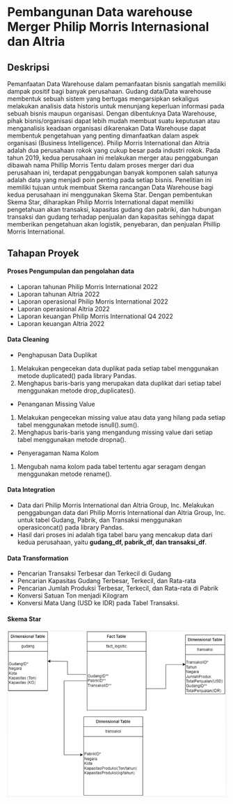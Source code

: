 # Pembangunan Data warehouse Merger Philip Morris Internasional dan Altria 

## Deskripsi

Pemanfaatan Data Warehouse dalam pemanfaatan bisnis sangatlah memiliki dampak positif bagi banyak perusahaan. Gudang
data/Data warehouse membentuk sebuah sistem yang bertugas mengarsipkan sekaligus melakukan analisis data historis untuk
menunjang keperluan informasi pada sebuah bisnis maupun organisasi. Dengan dibentuknya Data Warehouse, pihak bisnis/organisasi
dapat lebih mudah membuat suatu keputusan atau menganalisis keadaan organisasi dikarenakan Data Warehouse dapat membentuk
pengetahuan yang penting dimanfaatkan dalam aspek organisasi (Business Intelligence). Philip Morris International dan Altria adalah
dua perusahaan rokok yang cukup besar pada industri rokok. Pada tahun 2019, kedua perusahaan ini melakukan merger atau
penggabungan dibawah nama Phillip Morris Tentu dalam proses merger dari dua perusahaan ini, terdapat penggabungan banyak
komponen salah satunya adalah data yang menjadi poin penting pada setiap bisnis. Penelitian ini memiliki tujuan untuk membuat
Skema rancangan Data Warehouse bagi kedua perusahaan ini menggunakan Skema Star. Dengan pembentukan Skema Star,
diharapkan Philip Morris International dapat memiliki pengetahuan akan transaksi, kapasitas gudang dan pabriki, dan hubungan
transaksi dan gudang terhadap penjualan dan kapasitas sehingga dapat memberikan pengetahuan akan logistik, penyebaran, dan
penjualan Phillip Morris International.
## Tahapan Proyek

#### Proses Pengumpulan dan pengolahan data
- Laporan tahunan Philip Morris International 2022
- Laporan tahunan Altria 2022
- Laporan operasional Philip Morris International 2022
- Laporan operasional Altria 2022
- Laporan keuangan Philip Morris International Q4 2022
- Laporan keuangan Altria 2022

#### Data Cleaning
- Penghapusan Data Duplikat
1. Melakukan pengecekan data duplikat pada setiap tabel menggunakan metode duplicated() pada library Pandas.
2. Menghapus baris-baris yang merupakan data duplikat dari setiap tabel menggunakan metode drop_duplicates().

- Penanganan Missing Value
1. Melakukan pengecekan missing value atau data yang hilang pada setiap tabel menggunakan metode isnull().sum().
2. Menghapus baris-baris yang mengandung missing value dari setiap tabel menggunakan metode dropna().

- Penyeragaman Nama Kolom
1. Mengubah nama kolom pada tabel tertentu agar seragam dengan menggunakan metode rename().

#### Data Integration
- Data dari Philip Morris International dan Altria Group, Inc. Melakukan penggabungan data dari Philip Morris International dan Altria Group, Inc. untuk tabel Gudang, Pabrik, dan Transaksi menggunakan operasiconcat() pada library Pandas.
- Hasil dari proses ini adalah tiga tabel baru yang mencakup data dari kedua perusahaan, yaitu **gudang_df, pabrik_df, dan transaksi_df**.

#### Data Transformation
- Pencarian Transaksi Terbesar dan Terkecil di
Gudang
- Pencarian Kapasitas Gudang Terbesar, Terkecil,
dan Rata-rata
- Pencarian Jumlah Produksi Terbesar, Terkecil,
dan Rata-rata di Pabrik
- Konversi Satuan Ton menjadi Kilogram
- Konversi Mata Uang (USD ke IDR) pada Tabel
Transaksi.

#### Skema Star
![Skema Data Warehouse](https://github.com/mhmmadgiatt/Data-warehouse/blob/main/Skema%20Star.jpg)